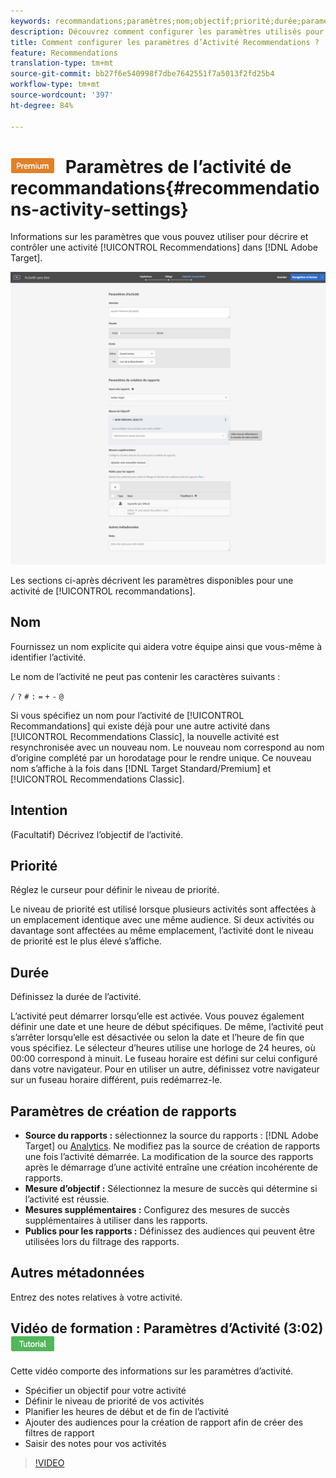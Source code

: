 ```yaml
---
keywords: recommandations;paramètres;nom;objectif;priorité;durée;paramètres de création de rapports;autres métadonnées
description: Découvrez comment configurer les paramètres utilisés pour décrire et contrôler une activité Recommendations dans Adobe Target.
title: Comment configurer les paramètres d’Activité Recommendations ?
feature: Recommendations
translation-type: tm+mt
source-git-commit: bb27f6e540998f7dbe7642551f7a5013f2fd25b4
workflow-type: tm+mt
source-wordcount: '397'
ht-degree: 84%

---
```



# ![PREMIUM](/help/assets/premium.png) Paramètres de l’activité de recommandations{#recommendations-activity-settings}

Informations sur les paramètres que vous pouvez utiliser pour décrire et contrôler une activité [!UICONTROL Recommendations] dans [!DNL Adobe Target].

![Page Objectifs et paramètres de Recommandations](/help/c-recommendations/t-create-recs-activity/assets/recs-settings.png)

Les sections ci-après décrivent les paramètres disponibles pour une activité de [!UICONTROL recommandations].

## Nom

Fournissez un nom explicite qui aidera votre équipe ainsi que vous-même à identifier l’activité.

Le nom de l’activité ne peut pas contenir les caractères suivants :

`/`
`?`
`#`
`:`
`=`
`+`
`-`
`@`

Si vous spécifiez un nom pour l’activité de [!UICONTROL Recommandations] qui existe déjà pour une autre activité dans [!UICONTROL Recommendations Classic], la nouvelle activité est resynchronisée avec un nouveau nom. Le nouveau nom correspond au nom d’origine complété par un horodatage pour le rendre unique. Ce nouveau nom s’affiche à la fois dans [!DNL Target Standard/Premium] et [!UICONTROL Recommendations Classic].

## Intention

(Facultatif) Décrivez l’objectif de l’activité.

## Priorité

Réglez le curseur pour définir le niveau de priorité.

Le niveau de priorité est utilisé lorsque plusieurs activités sont affectées à un emplacement identique avec une même audience. Si deux activités ou davantage sont affectées au même emplacement, l’activité dont le niveau de priorité est le plus élevé s’affiche.

## Durée

Définissez la durée de l’activité.

L’activité peut démarrer lorsqu’elle est activée. Vous pouvez également définir une date et une heure de début spécifiques. De même, l’activité peut s’arrêter lorsqu’elle est désactivée ou selon la date et l’heure de fin que vous spécifiez. Le sélecteur d’heures utilise une horloge de 24 heures, où 00:00 correspond à minuit. Le fuseau horaire est défini sur celui configuré dans votre navigateur. Pour en utiliser un autre, définissez votre navigateur sur un fuseau horaire différent, puis redémarrez-le.

## Paramètres de création de rapports

* **Source du rapports :** sélectionnez la source du rapports :  [!DNL Adobe Target] ou  [Analytics](/help/c-integrating-target-with-mac/a4t/a4t.md). Ne modifiez pas la source de création de rapports une fois l’activité démarrée. La modification de la source des rapports après le démarrage d’une activité entraîne une création incohérente de rapports.
* **Mesure d’objectif :** Sélectionnez la mesure de succès qui détermine si l’activité est réussie.
* **Mesures supplémentaires :** Configurez des mesures de succès supplémentaires à utiliser dans les rapports.
* **Publics pour les rapports :** Définissez des audiences qui peuvent être utilisées lors du filtrage des rapports.

## Autres métadonnées

Entrez des notes relatives à votre activité.

## Vidéo de formation : Paramètres d’Activité (3:02) ![Badge de didacticiel](/help/assets/tutorial.png)

Cette vidéo comporte des informations sur les paramètres d’activité.

* Spécifier un objectif pour votre activité
* Définir le niveau de priorité de vos activités
* Planifier les heures de début et de fin de l’activité
* Ajouter des audiences pour la création de rapport afin de créer des filtres de rapport
* Saisir des notes pour vos activités

>[!VIDEO](https://video.tv.adobe.com/v/17381)